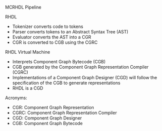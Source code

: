 MCRHDL Pipeline

RHDL
- Tokenizer converts code to tokens
- Parser converts tokens to an Abstract Syntax Tree (AST)
- Evaluator converts the AST into a CGR
- CGR is converted to CGB using the CGRC

RHDL Virtual Machine
- Interprets Component Graph Bytecode (CGB)
- CGB generated by the Component Graph Representation Compiler (CGRC)
- Implementations of a Component Graph Designer (CGD) will follow the specification of the CGB to generate representations
- RHDL is a CGD

Acronyms:
- CGR:  Component Graph Representation
- CGRC: Component Graph Representation Compiler
- CGD:  Component Graph Designer
- CGB:  Component Graph Bytecode